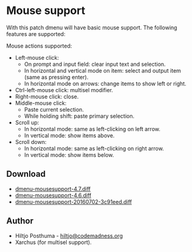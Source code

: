 Mouse support
=============

With this patch dmenu will have basic mouse support. The following features are supported: 

Mouse actions supported:

* Left-mouse click:
  * On prompt and input field: clear input text and selection.
  * In horizontal and vertical mode on item: select and output item (same as pressing enter).
  * In horizontal mode on arrows: change items to show left or right.
* Ctrl-left-mouse click: multisel modifier.
* Right-mouse click: close.
* Middle-mouse click:
  * Paste current selection.
  * While holding shift: paste primary selection.
* Scroll up:
  * In horizontal mode: same as left-clicking on left arrow.
  * In vertical mode: show items above.
* Scroll down:
  * In horizontal mode: same as left-clicking on right arrow.
  * In vertical mode: show items below.


Download
--------
* [dmenu-mousesupport-4.7.diff](dmenu-mousesupport-4.7.diff)
* [dmenu-mousesupport-4.6.diff](dmenu-mousesupport-4.6.diff)
* [dmenu-mousesupport-20160702-3c91eed.diff](dmenu-mousesupport-20160702-3c91eed.diff)


Author
------
* Hiltjo Posthuma - <hiltjo@codemadness.org>
* Xarchus (for multisel support).
